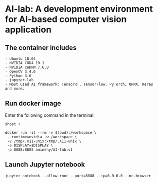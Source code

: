 # AI-lab: A development environment for AI-based computer vision application

## The container includes

	- Ubuntu 18.04
	- NVIDIA CUDA 10.1
	- NVIDIA cuDNN 7.6.0
	- OpenCV 3.4.6
	- Python 3.6
	- jupyter-lab
	- Most used AI framework: TensorRT, TensorFlow, PyTorch, ONNX, Keras and more.


## Run docker image

Enter the following command in the terminal:

	xhost +

	docker run -it --rm -v $(pwd):/workspace \
	 --runtime=nvidia -w /workspace \
	 -v /tmp/.X11-unix:/tmp/.X11-unix \
	 -e DISPLAY=$DISPLAY \
	 -p 8888:8888 aminehy/AI-lab:v1


## Launch Jupyter notebook

	jupyter notebook --allow-root --port=8888 --ip=0.0.0.0 --no-browser
